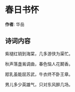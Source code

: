 # 春日书怀

**作者**: 华岳

## 诗词内容

紫褪红销到海棠，几多游侠为渠忙。

秋声落盏鶑调曲，春色恼人花鬭香。

羝乳虽能屈苏武，牛衣终不卧王章。

男儿多少英雄气，只对东风醉几场。

